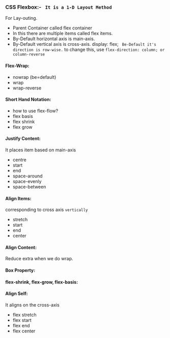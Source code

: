 ### CSS Flexbox:- ``` It is a 1-D Layout Method```
For Lay-outing.
 - Parent Container called flex container
 - In this there are multiple items called flex items.
 - By-Default horizontal axis is main-axis.
 - By-Default vertical axis is cross-axis.
 display: flex; ``` Be-Default it's direction is row-wise.```
 to change this, use ```flex-direction: column; or column-reverse```

 #### Flex-Wrap:
 - nowrap (be=default)
 - wrap
 - wrap-reverse

 #### Short Hand Notation:
 - how to use flex-flow?
 - flex basis
 - flex shrink
 - flex grow

 #### Justify Content:
 It places item based on main-axis
 - centre
 - start
 - end
 - space-around
 - space-evenly
 - space-between

 #### Align Items:
 corresponding to cross axis ``vertically``
 - stretch
 - start
 - end
 - center 

 #### Align Content:
 Reduce extra when we do wrap.

 #### Box Property:

 #### flex-shrink, flex-grow, flex-basis:

 #### Align Self:
 It aligns on the cross-axis
 - flex stretch
 - flex start
 - flex end
 - flex center

 